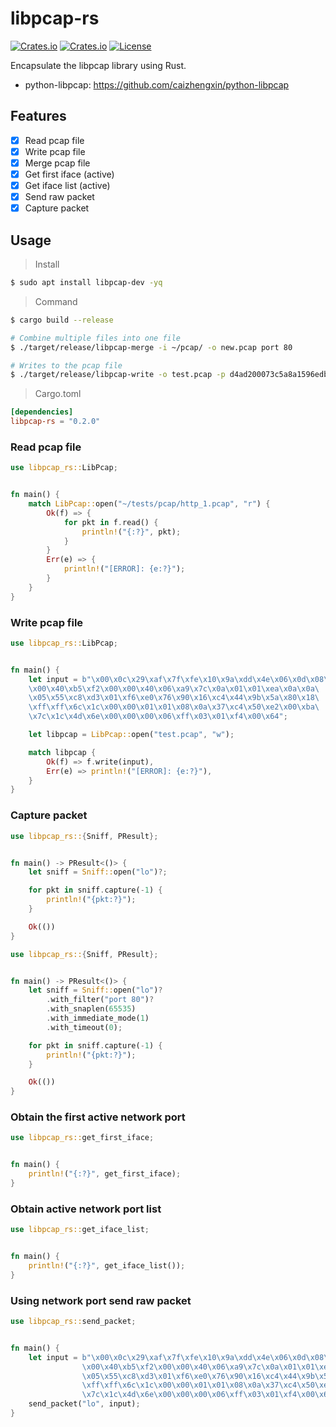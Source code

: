 # libpcap-rs

[![Crates.io](https://img.shields.io/crates/v/libpcap-rs)](https://crates.io/crates/libpcap-rs)
[![Crates.io](https://img.shields.io/crates/d/libpcap-rs)](https://crates.io/crates/libpcap-rs)
[![License](https://img.shields.io/crates/l/libpcap-rs)](LICENSE)

Encapsulate the libpcap library using Rust.

- python-libpcap: https://github.com/caizhengxin/python-libpcap

## Features

- [x] Read pcap file
- [x] Write pcap file
- [x] Merge pcap file
- [x] Get first iface (active)
- [x] Get iface list (active)
- [x] Send raw packet
- [x] Capture packet

## Usage

> Install

```bash
$ sudo apt install libpcap-dev -yq
```

> Command

```bash
$ cargo build --release

# Combine multiple files into one file
$ ./target/release/libpcap-merge -i ~/pcap/ -o new.pcap port 80

# Writes to the pcap file
$ ./target/release/libpcap-write -o test.pcap -p d4ad200073c5a8a1596edbd10800450000341b01400080065e5fc0a8000cc0a80007c4aa001a5c5c8864000000008002faf049360000020405b40103030801010402
```

> Cargo.toml

```toml
[dependencies]
libpcap-rs = "0.2.0"
```

### Read pcap file

```rust
use libpcap_rs::LibPcap;


fn main() {
    match LibPcap::open("~/tests/pcap/http_1.pcap", "r") {
        Ok(f) => {
            for pkt in f.read() {
                println!("{:?}", pkt);
            }        
        }
        Err(e) => {
            println!("[ERROR]: {e:?}");
        }
    }
}
```

### Write pcap file

```rust
use libpcap_rs::LibPcap;


fn main() {
    let input = b"\x00\x0c\x29\xaf\x7f\xfe\x10\x9a\xdd\x4e\x06\x0d\x08\x00\x45\x00\
    \x00\x40\xb5\xf2\x00\x00\x40\x06\xa9\x7c\x0a\x01\x01\xea\x0a\x0a\
    \x05\x55\xc8\xd3\x01\xf6\xe0\x76\x90\x16\xc4\x44\x9b\x5a\x80\x18\
    \xff\xff\x6c\x1c\x00\x00\x01\x01\x08\x0a\x37\xc4\x50\xe2\x00\xba\
    \x7c\x1c\x4d\x6e\x00\x00\x00\x06\xff\x03\x01\xf4\x00\x64";

    let libpcap = LibPcap::open("test.pcap", "w");

    match libpcap {
        Ok(f) => f.write(input),
        Err(e) => println!("[ERROR]: {e:?}"),
    }
}
```

### Capture packet

```rust
use libpcap_rs::{Sniff, PResult};


fn main() -> PResult<()> {
    let sniff = Sniff::open("lo")?;

    for pkt in sniff.capture(-1) {
        println!("{pkt:?}");
    }

    Ok(())
}
```

```rust
use libpcap_rs::{Sniff, PResult};


fn main() -> PResult<()> {
    let sniff = Sniff::open("lo")?
        .with_filter("port 80")?
        .with_snaplen(65535)
        .with_immediate_mode(1)
        .with_timeout(0);

    for pkt in sniff.capture(-1) {
        println!("{pkt:?}");
    }

    Ok(())
}
```

### Obtain the first active network port

```rust
use libpcap_rs::get_first_iface;


fn main() {
    println!("{:?}", get_first_iface);
}
```

### Obtain active network port list

```rust
use libpcap_rs::get_iface_list;


fn main() {
    println!("{:?}", get_iface_list());
}
```

### Using network port send raw packet

```rust
use libpcap_rs::send_packet;


fn main() {
    let input = b"\x00\x0c\x29\xaf\x7f\xfe\x10\x9a\xdd\x4e\x06\x0d\x08\x00\x45\x00\
                \x00\x40\xb5\xf2\x00\x00\x40\x06\xa9\x7c\x0a\x01\x01\xea\x0a\x0a\
                \x05\x55\xc8\xd3\x01\xf6\xe0\x76\x90\x16\xc4\x44\x9b\x5a\x80\x18\
                \xff\xff\x6c\x1c\x00\x00\x01\x01\x08\x0a\x37\xc4\x50\xe2\x00\xba\
                \x7c\x1c\x4d\x6e\x00\x00\x00\x06\xff\x03\x01\xf4\x00\x64";
    send_packet("lo", input);
}
```
